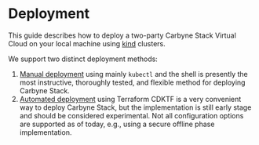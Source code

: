 # Deployment

This guide describes how to deploy a two-party Carbyne Stack Virtual Cloud on
your local machine using [kind](https://kind.sigs.k8s.io/) clusters.

We support two distinct deployment methods:

1. [Manual deployment](manual) using mainly `kubectl` and the shell is presently
   the most instructive, thoroughly tested, and flexible method for deploying
   Carbyne Stack.
2. [Automated deployment](infrastructure-as-code) using Terraform CDKTF is a
   very convenient way to deploy Carbyne Stack, but the implementation
   is still early stage and should be considered experimental. Not all
   configuration options are supported as of today, e.g., using a secure offline
   phase implementation.
